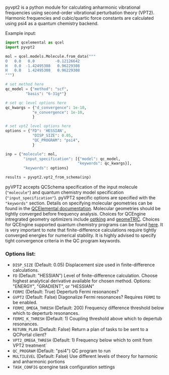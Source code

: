 pyvpt2 is a python module for calculating anharmonic vibrational frequencies using second-order vibrational perturbation theory (VPT2). Harmonic frequencies and cubic/quartic force constants are calculated using psi4 as a quantum chemistry backend.

Example input:
```python
import qcelemental as qcel
import pyvpt2

mol = qcel.models.Molecule.from_data("""
O   0.0   0.0         -0.12126642
H   0.0  -1.42495308   0.96229308
H   0.0   1.42495308   0.96229308
""") 

# set method here
qc_model = {"method": "scf",
         "basis": "6-31g*"}

# set qc level options here
qc_kwargs = {"d_convergence": 1e-10,
            "e_convergence": 1e-10,
            }

# set vpt2 level options here
options = {"FD": 'HESSIAN',
            "DISP_SIZE": 0.05,
            "QC_PROGRAM": "psi4",
            }

inp = {"molecule": mol,
        "input_specification": [{"model": qc_model,
                                "keywords": qc_kwargs}],
        "keywords": options}

results = pyvpt2.vpt2_from_schema(inp)
```

pyVPT2 accepts QCSchema specification of the input molecule (`"molecule"`) and quantum chemistry model specification (`"input_specification"`).
pyVPT2 specific options are specified with the `"keywords"` section.
Details on specifying molecular geometries can be found in the [QCElemental documentation](https://molssi.github.io/QCElemental/model_molecule.html).
Molecular geometries should be tightly converged before frequency analysis. Choices for QCEngine intregrated geometry optimizers include [optking](https://github.com/psi-rking/optking) and [geomeTRIC](https://github.com/leeping/geomeTRIC).
Choices for QCEngine supported quantum chemistry programs can be found [here](https://molssi.github.io/QCEngine/program_overview.html).
It is very important to note that finite-difference calculations require tightly converged energies for numerical stability. It is highly advised to specify tight convergence criteria in the QC program keywords.


### Options list:
* `DISP_SIZE` (Default: 0.05) Displacement size used in finite-difference calculations.
* `FD` (Default: "HESSIAN") Level of finite-difference calculation. Choose highest analytical derivative available for chosen method. Options: "ENERGY", "GRADIENT", or "HESSIAN"   
* `FERMI` (Default: True) Deperturb Fermi resonances?
* `GVPT2` (Default: False) Diagonalize Fermi resonances? Requires `FERMI` to be enabled.
* `FERMI_OMEGA_THRESH` (Default: 200) Frequency difference threshold below which to deperturb resonances.
* `FERMI_K_THRESH` (Default: 1) Coupling threshold above which to depertub resonances.
* `RETURN_PLAN` (Default: False) Return a plan of tasks to be sent to a QCPortal client?
* `VPT2_OMEGA_THRESH` (Default: 1) Frequency below which to omit from VPT2 treatment`
* `QC_PROGRAM` (Default: "psi4") QC program to run 
* `MULTILEVEL` (Default: False) Use different levels of theory for harmonic and anharmonic portions
* `TASK_CONFIG` qcengine task configuration settings
